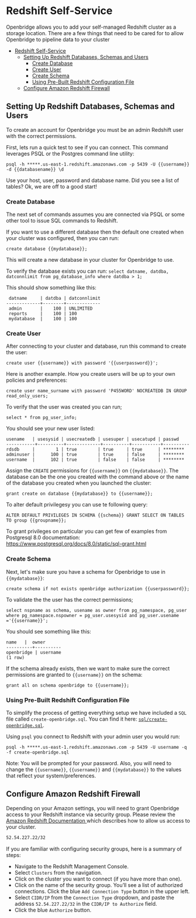 # Redshift Self-Service
Openbridge allows you to add your self-managed Redshift cluster as a storage location. There are a few things that need to be cared for to allow Openbridge to pipeline data to your cluster

<!-- TOC depthFrom:1 depthTo:6 withLinks:1 updateOnSave:1 orderedList:0 -->

- [Redshift Self-Service](#redshift-self-service)
	- [Setting Up Redshift Databases, Schemas and Users](#setting-up-redshift-databases-schemas-and-users)
		- [Create Database](#create-database)
		- [Create User](#create-user)
		- [Create Schema](#create-schema)
		- [Using Pre-Built Redshift Configuration File](#using-pre-built-redshift-configuration-file)
	- [Configure Amazon Redshift Firewall](#configure-amazon-redshift-firewall)

<!-- /TOC -->

## Setting Up Redshift Databases, Schemas and Users

To create an account for Openbridge you must be an admin Redshift user with the correct permissions.

First, lets run a quick test to see if you can connect. This command leverages PSQL or the Postgres command line utility:

`psql -h *****.us-east-1.redshift.amazonaws.com -p 5439 -U {{username}} -d {{databasename}} \d`

Use your host, user, password and database name. Did you see a list of tables? Ok, we are off to a good start!

### Create Database
The next set of commands assumes you are connected via PSQL or some other tool to issue SQL commands to Redshift.

If you want to use a different database then the default one created when your cluster was configured, then you can run:

`create database {{mydatabase}};`

This will create a new database in your cluster for Openbridge to use.

To verify the database exists you can run:
`select datname, datdba, datconnlimit from pg_database_info where datdba > 1;`

This should show something like this:

```
 datname     | datdba | datconnlimit
-------------+--------+-------------
 admin       |    100 | UNLIMITED   
 reports     |    100 | 100         
 mydatabase  |    100 | 100  
```
### Create User
After connecting to your cluster and database, run this command to create the user:

`create user {{username}} with password '{{userpassword}}';`

Here is another example. How you create users will be up to your own policies and preferences:

`create user name_surname with password 'P455WORD' NOCREATEDB IN GROUP read_only_users;`

To verify that the user was created you can run;

`select * from pg_user_info;`

You should see your new user listed:

```
usename   | usesysid | usecreatedb | usesuper | usecatupd | passwd
-----------+----------+-------------+----------+-----------+----------
rdsdb     |        1 | true        | true     | true      | ********       
adminuser |      100 | true        | true     | false     | ********  
username  |      102 | true        | false    | false     | ********       
```


Assign the `CREATE` permissions for `{{username}}` on `{{mydatabase}}`. The database can be the one you created with the command above or the name of the database you created when you launched the cluster:

`grant create on database {{mydatabase}} to {{username}};`

To alter default privilegesy you can use te following query:

`ALTER DEFAULT PRIVILEGES IN SCHEMA {{schema}} GRANT SELECT ON TABLES TO group {{groupname}};`

To grant privileges on particular you can get few of examples from Postgresql 8.0 documentation:
https://www.postgresql.org/docs/8.0/static/sql-grant.html

### Create Schema
Next, let's make sure you have a schema for Openbridge to use in `{{mydatabase}}`:

`create schema if not exists openbridge authorization {{userpassword}};`

To validate the the user has the correct permissions;

`select nspname as schema, usename as owner from pg_namespace, pg_user where pg_namespace.nspowner = pg_user.usesysid and pg_user.usename ='{{username}}';`

You should see something like this:
```
name   |  owner
----------+----------
openbridge | username
(1 row)
```

If the schema already exists, then we want to make sure the correct permissions are granted to `{{username}}` on the schema:

`grant all on schema openbridge to {{username}};`

### Using Pre-Built Redshift Configuration File
To simplify the process of getting everything setup we have included a `SQL` file called `create-openbridge.sql`. You can find it here: [`sql/create-openbridge.sql`](./sql/create-openbridge.sql).

Using `psql` you connect to Redshift with your admin user you would run:

`psql -h *****.us-east-1.redshift.amazonaws.com -p 5439 -U username -q -f create-openbridge.sql`

Note: You will be prompted for your password. Also, you will need to change the `{{username}}`, `{{username}}` and `{{mydatabase}}` to the values that reflect your system/preferences.

## Configure Amazon Redshift Firewall
Depending on your Amazon settings, you will need to grant Openbridge access to your Redshift instance via security group. Please review the [Amazon Redshift Documentation ](http://docs.aws.amazon.com/redshift/latest/mgmt/managing-security-groups-console.html) which describes how to allow us access to your cluster.

```bash
52.54.227.22/32
```

If you are familiar with configuring security groups, here is a summary of steps:

* Navigate to the Redshift Management Console.
* Select `Clusters` from the navigation.
* Click on the cluster you want to connect (if you have more than one).
* Click on the name of the security group. You’ll see a list of authorized connections. Click the blue `Add Connection Type` button in the upper left.
* Select `CIDR/IP` from the `Connection Type` dropdown, and paste the address `52.54.227.22/32` in the `CIDR/IP to Authorize` field.
* Click the blue `Authorize` button.
